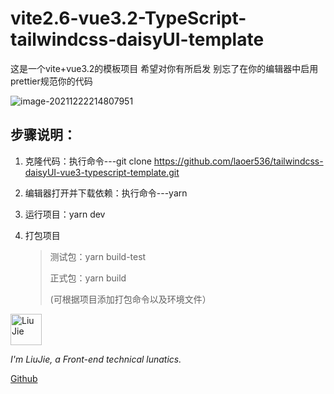 # vite2.6-vue3.2-TypeScript-tailwindcss-daisyUI-template

这是一个vite+vue3.2的模板项目 希望对你有所启发  别忘了在你的编辑器中启用prettier规范你的代码

![image-20211222214807951](https://s2.loli.net/2021/12/22/ZqVGoM3paRuPXKY.png)



## 步骤说明：

1. 克隆代码：执行命令---git clone https://github.com/laoer536/tailwindcss-daisyUI-vue3-typescript-template.git

2. 编辑器打开并下载依赖：执行命令---yarn

3. 运行项目：yarn dev

4. 打包项目

   > 测试包：yarn build-test
   >
   > 正式包：yarn build
   >
   > (可根据项目添加打包命令以及环境文件）



<div align="left">
<img alt="Liu Jie" src="https://s2.loli.net/2021/12/16/rxjhMFtGElVIuyz.png" width=50 />

*I'm LiuJie, a Front-end technical lunatics.* 

[Github](https://github.com/laoer536) 
